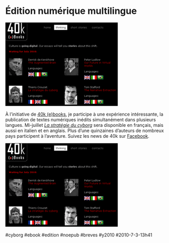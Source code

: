 # Édition numérique multilingue

![](_i/40k.png)

À l’initiative de [40k (e)books](http://www.40kbooks.com/), je participe à une expérience intéressante, la publication de textes numériques inédits simultanément dans plusieurs langues. Mi-juillet [*La stratégie du cyborg*](../6/aidez-moi-a-devenir-cyborg.md) sera disponible en français, mais aussi en italien et en anglais. Plus d’une quinzaines d’auteurs de nombreux pays participent à l’aventure. Suivez les news de 40k sur [Facebook](http://www.facebook.com/pages/40k/122586614419616).

![](_i/40k.png)

#cyborg #ebook #edition #noepub #breves #y2010 #2010-7-3-13h41
